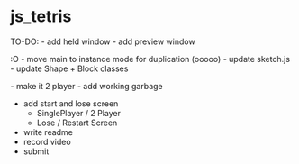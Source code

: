 # js_tetris
 
TO-DO:
*-* add held window
*-* add preview window

:O
*-* move main to instance mode for duplication (ooooo)
    *-* update sketch.js
    - update Shape + Block classes

*-* make it 2 player
*-* add working garbage
- add start and lose screen
    - SinglePlayer / 2 Player
    - Lose / Restart Screen
- write readme
- record video
- submit